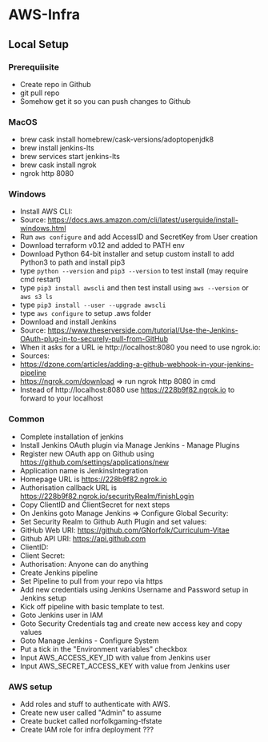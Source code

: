 # AWS-Infra

## Local Setup

### Prerequiisite
- Create repo in Github
- git pull repo
- Somehow get it so you can push changes to Github

### MacOS
- brew cask install homebrew/cask-versions/adoptopenjdk8
- brew install jenkins-lts
- brew services start jenkins-lts
- brew cask install ngrok
- ngrok http 8080

### Windows
- Install AWS CLI:
- Source: https://docs.aws.amazon.com/cli/latest/userguide/install-windows.html
- Run `aws configure` and add AccessID and SecretKey from User creation
- Download terraform v0.12 and added to PATH env
- Download Python 64-bit installer and setup custom install to add Python3 to path and install pip3
- type `python --version` and `pip3 --version` to test install (may require cmd restart)
- type `pip3 install awscli` and then test install using `aws --version` or `aws s3 ls`
- type `pip3 install --user --upgrade awscli`
- type `aws configure` to setup .aws folder
- Download and install Jenkins
- Source: https://www.theserverside.com/tutorial/Use-the-Jenkins-OAuth-plug-in-to-securely-pull-from-GitHub
- When it asks for a URL ie http://localhost:8080 you need to use ngrok.io:
- Sources:
- https://dzone.com/articles/adding-a-github-webhook-in-your-jenkins-pipeline
- https://ngrok.com/download => run ngrok http 8080 in cmd
- Instead of http://localhost:8080 use https://228b9f82.ngrok.io to forward to your localhost

### Common
- Complete  installation of jenkins
- Install Jenkins OAuth plugin via Manage Jenkins - Manage Plugins
- Register new OAuth app on Github using https://github.com/settings/applications/new
- Application name is JenkinsIntegration
- Homepage URL is https://228b9f82.ngrok.io
- Authorisation callback URL is https://228b9f82.ngrok.io/securityRealm/finishLogin
- Copy ClientID and ClientSecret for next steps
- On Jenkins goto Manage Jenkins => Configure Global Security:
- Set Security Realm to Github Auth Plugin and set values:
- GitHub Web URI: https://github.com/GNorfolk/Curriculum-Vitae
- Github API URI: https://api.github.com
- ClientID: <ClientID>
- Client Secret: <ClientSecret>
- Authorisation: Anyone can do anything
- Create Jenkins pipeline
- Set Pipeline to pull from your repo via https
- Add new credentials using Jenkins Username and Password setup in Jenkins setup
- Kick off pipeline with basic template to test.
- Goto Jenkins user in IAM
- Goto Security Credentials tag and create new access key and copy values
- Goto Manage Jenkins - Configure System
- Put a tick in the "Environment variables" checkbox
- Input AWS_ACCESS_KEY_ID with value from Jenkins user
- Input AWS_SECRET_ACCESS_KEY with value from Jenkins user

### AWS setup
- Add roles and stuff to authenticate with AWS.
- Create new user called "Admin" to assume
- Create bucket called norfolkgaming-tfstate
- Create IAM role for infra deployment ???
